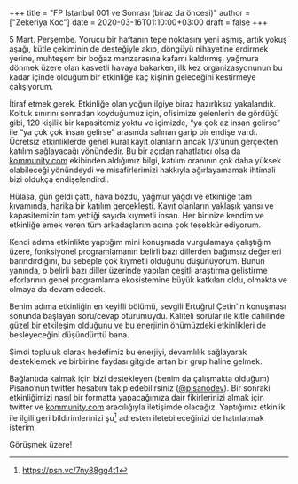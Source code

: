 +++
title = "FP Istanbul 001 ve Sonrası (biraz da öncesi)"
author = ["Zekeriya Koc"]
date = 2020-03-16T01:10:00+03:00
draft = false
+++

5 Mart. Perşembe. Yorucu bir haftanın tepe noktasını yeni aşmış, artık yokuş aşağı, kütle çekiminin de desteğiyle akıp, döngüyü nihayetine erdirmek yerine, muhteşem bir boğaz manzarasına kafamı kaldırmış, yağmura dönmek üzere olan kasvetli havaya bakarken, ilk kez organizasyonunun bu kadar içinde olduğum bir etkinliğe kaç kişinin geleceğini kestirmeye çalışıyorum.

İtiraf etmek gerek. Etkinliğe olan yoğun ilgiye biraz hazırlıksız yakalandık. Koltuk sınırını sonradan koyduğumuz için, ofisimize gelenlerin de gördüğü gibi, 120 kişilik bir kapasitemiz yoktu ve içimizde, “ya çok az insan gelirse” ile “ya çok çok insan gelirse” arasında salınan garip bir endişe vardı. Ücretsiz etkinliklerde genel kural kayıt olanların ancak 1/3’ünün gerçekten katılım sağlayacağı yönündedir. Bu bir açıdan rahatlatıcı olsa da [kommunity.com](http://kommunity.com/) ekibinden aldığımız bilgi, katılım oranının çok daha yüksek olabileceği yönündeydi ve misafirlerimizi hakkıyla ağırlayamamak ihtimali bizi oldukça endişelendirdi.

Hülasa, gün geldi çattı, hava bozdu, yağmur yağdı ve etkinliğe tam kıvamında, harika bir katılım gerçekleşti. Kayıt olanların yaklaşık yarısı ve kapasitemizin tam yettiği sayıda kıymetli insan. Her birinize kendim ve etkinliğe emek veren tüm arkadaşlarım adına çok teşekkür ediyorum.

Kendi adıma etkinlikte yaptığım mini konuşmada vurgulamaya çalıştığım üzere, fonksiyonel programlamanın belirli bazı dillerden bağımsız değerleri barındırdığını, bu sebeple çok kıymetli olduğunu düşünüyorum. Bunun yanında, o belirli bazı diller üzerinde yapılan çeşitli araştırma geliştirme eforlarının genel programlama ekosistemine büyük katkıları oldu, olmakta ve olmaya da devam edecek.

Benim adıma etkinliğin en keyifli bölümü, sevgili Ertuğrul Çetin'in konuşması sonunda başlayan soru/cevap oturumuydu. Kaliteli sorular ile kitle dahilinde güzel bir etkileşim olduğunu ve bu enerjinin önümüzdeki etkinlikleri de besleyeceğini düşündürttü bana.

Şimdi topluluk olarak hedefimiz bu enerjiyi, devamlılık sağlayarak desteklemek ve birbirine faydası gitgide artan bir grup haline gelmek.

Bağlantıda kalmak için bizi destekleyen (benim da çalışmakta olduğum) Pisano’nun twitter hesabını takip edebilirsiniz ([@pisanodev](https://twitter.com/pisanodev/)). Bir sonraki etkinliğimizi nasıl bir formatta yapacağımıza dair fikirlerinizi almak için twitter ve [kommunity.com](http://kommunity.com/) aracılığıyla iletişimde olacağız. Yaptığımız etkinlik ile ilgili geri bildirimlerinizi şu[^fn:1] adresten iletebileceğinizi de hatırlatmak isterim.

Görüşmek üzere!

[^fn:1]: <https://psn.vc/7ny88gq4t1>
